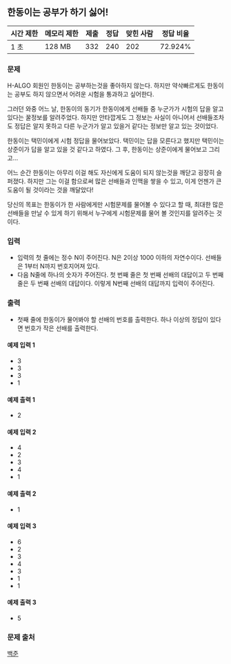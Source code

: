 ## 한동이는 공부가 하기 싫어!
 
|시간 제한|	메모리 제한|	제출|	정답|	맞힌 사람|	정답 비율|
|---|---|---|---|---|---|
|1 초|	128 MB|	332|	240|	202|	72.924%|

### 문제
H-ALGO 회원인 한동이는 공부하는것을 좋아하지 않는다. 하지만 약삭빠르게도 한동이는 공부도 하지 않으면서 어려운 시험을 통과하고 싶어한다.

그러던 와중 어느 날, 한동이의 동기가 한동이에게 선배들 중 누군가가 시험의 답을 알고있다는 꿀정보를 알려주었다. 하지만 안타깝게도 그 정보는 사실이 아니어서 선배들조차도 정답은 알지 못하고 다른 누군가가 알고 있을거 같다는 정보만 알고 있는 것이었다.

한동이는 택민이에게 시험 정답을 물어보았다. 택민이는 답을 모른다고 했지만 택민이는 상준이가 답을 알고 있을 것 같다고 하였다. 그 후, 한동이는 상준이에게 물어보고 그리고...

어느 순간 한동이는 아무리 이걸 해도 자신에게 도움이 되지 않는것을 깨닫고 굉장히 슬퍼졌다. 하지만 그는 이걸 함으로써 많은 선배들과 인맥을 쌓을 수 있고, 이게 언젠가 큰 도움이 될 것이라는 것을 깨달았다!

당신의 목표는 한동이가 한 사람에게만 시험문제를 물어볼 수 있다고 할 때, 최대한 많은 선배들을 만날 수 있게 하기 위해서 누구에게 시험문제를 물어 볼 것인지를 알려주는 것이다.

### 입력
- 입력의 첫 줄에는 정수 N이 주어진다. N은 2이상 1000 이하의 자연수이다. 선배들은 1부터 N까지 번호지어져 있다.
- 다음 N줄에 하나의 숫자가 주어진다. 첫 번째 줄은 첫 번째 선배의 대답이고 두 번째 줄은 두 번째 선배의 대답이다. 이렇게 N번째 선배의 대답까지 입력이 주어진다.

### 출력
- 첫째 줄에 한동이가 물어봐야 할 선배의 번호를 출력한다. 하나 이상의 정답이 있다면 번호가 작은 선배를 출력한다. 

#### 예제 입력 1 
- 3
- 3
- 3
- 1
#### 예제 출력 1 
- 2
#### 예제 입력 2 
- 4
- 2
- 3
- 4
- 1
#### 예제 출력 2 
- 1
#### 예제 입력 3 
- 6
- 2
- 3
- 4
- 3
- 1
- 1
#### 예제 출력 3 
- 5

### 문제 출처
[백준](https://www.acmicpc.net/problem/3182)
